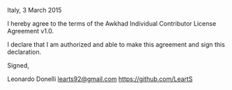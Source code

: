 Italy, 3 March 2015

I hereby agree to the terms of the Awkhad Individual Contributor License
Agreement v1.0.

I declare that I am authorized and able to make this agreement and sign this
declaration.

Signed,

Leonardo Donelli learts92@gmail.com https://github.com/LeartS
